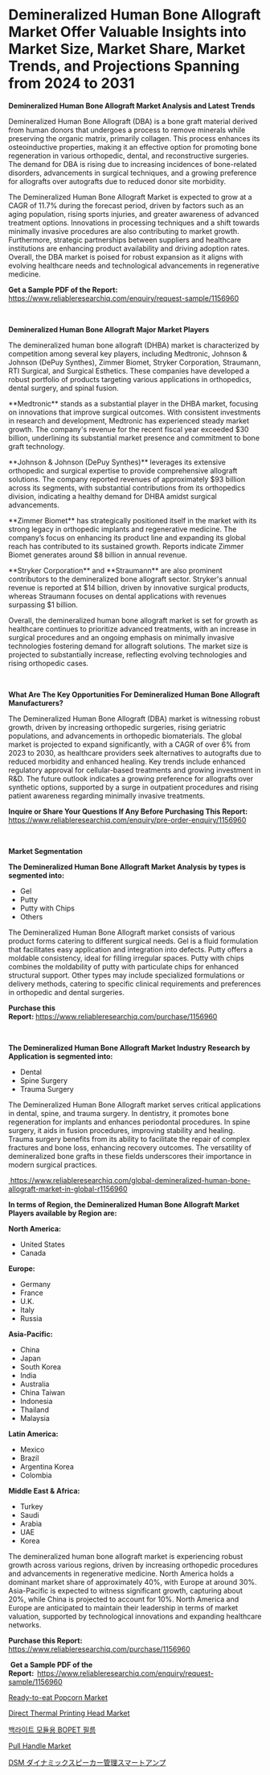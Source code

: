 <p><h1>Demineralized Human Bone Allograft Market Offer Valuable Insights into Market Size, Market Share, Market Trends, and Projections Spanning from 2024 to 2031</h1></p><p><strong>Demineralized Human Bone Allograft Market Analysis and Latest Trends</strong></p>
<p><p>Demineralized Human Bone Allograft (DBA) is a bone graft material derived from human donors that undergoes a process to remove minerals while preserving the organic matrix, primarily collagen. This process enhances its osteoinductive properties, making it an effective option for promoting bone regeneration in various orthopedic, dental, and reconstructive surgeries. The demand for DBA is rising due to increasing incidences of bone-related disorders, advancements in surgical techniques, and a growing preference for allografts over autografts due to reduced donor site morbidity.</p><p>The Demineralized Human Bone Allograft Market is expected to grow at a CAGR of 11.7% during the forecast period, driven by factors such as an aging population, rising sports injuries, and greater awareness of advanced treatment options. Innovations in processing techniques and a shift towards minimally invasive procedures are also contributing to market growth. Furthermore, strategic partnerships between suppliers and healthcare institutions are enhancing product availability and driving adoption rates. Overall, the DBA market is poised for robust expansion as it aligns with evolving healthcare needs and technological advancements in regenerative medicine.</p></p>
<p><strong>Get a Sample PDF of the Report:&nbsp;</strong> <a href="https://www.reliableresearchiq.com/enquiry/request-sample/1156960">https://www.reliableresearchiq.com/enquiry/request-sample/1156960</a></p>
<p>&nbsp;</p>
<p><strong>Demineralized Human Bone Allograft Major Market Players</strong></p>
<p><p>The demineralized human bone allograft (DHBA) market is characterized by competition among several key players, including Medtronic, Johnson & Johnson (DePuy Synthes), Zimmer Biomet, Stryker Corporation, Straumann, RTI Surgical, and Surgical Esthetics. These companies have developed a robust portfolio of products targeting various applications in orthopedics, dental surgery, and spinal fusion.</p><p>**Medtronic** stands as a substantial player in the DHBA market, focusing on innovations that improve surgical outcomes. With consistent investments in research and development, Medtronic has experienced steady market growth. The company's revenue for the recent fiscal year exceeded $30 billion, underlining its substantial market presence and commitment to bone graft technology.</p><p>**Johnson & Johnson (DePuy Synthes)** leverages its extensive orthopedic and surgical expertise to provide comprehensive allograft solutions. The company reported revenues of approximately $93 billion across its segments, with substantial contributions from its orthopedics division, indicating a healthy demand for DHBA amidst surgical advancements.</p><p>**Zimmer Biomet** has strategically positioned itself in the market with its strong legacy in orthopedic implants and regenerative medicine. The company’s focus on enhancing its product line and expanding its global reach has contributed to its sustained growth. Reports indicate Zimmer Biomet generates around $8 billion in annual revenue.</p><p>**Stryker Corporation** and **Straumann** are also prominent contributors to the demineralized bone allograft sector. Stryker's annual revenue is reported at $14 billion, driven by innovative surgical products, whereas Straumann focuses on dental applications with revenues surpassing $1 billion.</p><p>Overall, the demineralized human bone allograft market is set for growth as healthcare continues to prioritize advanced treatments, with an increase in surgical procedures and an ongoing emphasis on minimally invasive technologies fostering demand for allograft solutions. The market size is projected to substantially increase, reflecting evolving technologies and rising orthopedic cases.</p></p>
<p>&nbsp;</p>
<p><strong>What Are The Key Opportunities For Demineralized Human Bone Allograft Manufacturers?</strong></p>
<p><p>The Demineralized Human Bone Allograft (DBA) market is witnessing robust growth, driven by increasing orthopedic surgeries, rising geriatric populations, and advancements in orthopedic biomaterials. The global market is projected to expand significantly, with a CAGR of over 6% from 2023 to 2030, as healthcare providers seek alternatives to autografts due to reduced morbidity and enhanced healing. Key trends include enhanced regulatory approval for cellular-based treatments and growing investment in R&D. The future outlook indicates a growing preference for allografts over synthetic options, supported by a surge in outpatient procedures and rising patient awareness regarding minimally invasive treatments.</p></p>
<p><strong>Inquire or Share Your Questions If Any Before Purchasing This Report:</strong> <a href="https://www.reliableresearchiq.com/enquiry/pre-order-enquiry/1156960">https://www.reliableresearchiq.com/enquiry/pre-order-enquiry/1156960</a></p>
<p>&nbsp;</p>
<p><strong>Market Segmentation</strong></p>
<p><strong>The Demineralized Human Bone Allograft Market Analysis by types is segmented into:</strong></p>
<p><ul><li>Gel</li><li>Putty</li><li>Putty with Chips</li><li>Others</li></ul></p>
<p><p>The Demineralized Human Bone Allograft market consists of various product forms catering to different surgical needs. Gel is a fluid formulation that facilitates easy application and integration into defects. Putty offers a moldable consistency, ideal for filling irregular spaces. Putty with chips combines the moldability of putty with particulate chips for enhanced structural support. Other types may include specialized formulations or delivery methods, catering to specific clinical requirements and preferences in orthopedic and dental surgeries.</p></p>
<p><strong>Purchase this Report:&nbsp;</strong><a href="https://www.reliableresearchiq.com/purchase/1156960">https://www.reliableresearchiq.com/purchase/1156960</a></p>
<p>&nbsp;</p>
<p><strong>The Demineralized Human Bone Allograft Market Industry Research by Application is segmented into:</strong></p>
<p><ul><li>Dental</li><li>Spine Surgery</li><li>Trauma Surgery</li></ul></p>
<p><p>The Demineralized Human Bone Allograft market serves critical applications in dental, spine, and trauma surgery. In dentistry, it promotes bone regeneration for implants and enhances periodontal procedures. In spine surgery, it aids in fusion procedures, improving stability and healing. Trauma surgery benefits from its ability to facilitate the repair of complex fractures and bone loss, enhancing recovery outcomes. The versatility of demineralized bone grafts in these fields underscores their importance in modern surgical practices.</p></p>
<p><a href="https://www.reliableresearchiq.com/global-demineralized-human-bone-allograft-market-in-global-r1156960">&nbsp;https://www.reliableresearchiq.com/global-demineralized-human-bone-allograft-market-in-global-r1156960</a></p>
<p><strong>In terms of Region, the Demineralized Human Bone Allograft Market Players available by Region are:</strong></p>
<p>
    <p> <strong> North America: </strong>
        <ul>
            <li>United States</li>
            <li>Canada</li>
        </ul>
        </p> 
    <p> <strong> Europe: </strong>
        <ul>
            <li>Germany</li>
            <li>France</li>
            <li>U.K.</li>
            <li>Italy</li>
            <li>Russia</li>
        </ul>
        </p> 
    <p> <strong> Asia-Pacific: </strong>
        <ul>
            <li>China</li>
            <li>Japan</li>
            <li>South Korea</li>
            <li>India</li>
            <li>Australia</li>
            <li>China Taiwan</li>
            <li>Indonesia</li>
            <li>Thailand</li>
            <li>Malaysia</li>
        </ul>
        </p> 
    <p> <strong> Latin America: </strong>
        <ul>
            <li>Mexico</li>
            <li>Brazil</li>
            <li>Argentina Korea</li>
            <li>Colombia</li>
        </ul>
        </p> 
    <p> <strong> Middle East & Africa: </strong>
        <ul>
            <li>Turkey</li>
            <li>Saudi</li>
            <li>Arabia</li>
            <li>UAE</li>
            <li>Korea</li>
        </ul>
    </p>
    </p>
<p><p>The demineralized human bone allograft market is experiencing robust growth across various regions, driven by increasing orthopedic procedures and advancements in regenerative medicine. North America holds a dominant market share of approximately 40%, with Europe at around 30%. Asia-Pacific is expected to witness significant growth, capturing about 20%, while China is projected to account for 10%. North America and Europe are anticipated to maintain their leadership in terms of market valuation, supported by technological innovations and expanding healthcare networks.</p></p>
<p><strong>Purchase this Report: </strong><a href="https://www.reliableresearchiq.com/purchase/1156960">https://www.reliableresearchiq.com/purchase/1156960</a></p>
<p>&nbsp;<strong>Get a Sample PDF of the Report:&nbsp;&nbsp;</strong><a href="https://www.reliableresearchiq.com/enquiry/request-sample/1156960">https://www.reliableresearchiq.com/enquiry/request-sample/1156960</a></p>
<p><strong></strong></p>
<p><p><a href="https://medium.com/@kavonhansen73/global-ready-to-eat-popcorn-market-opportunities-and-forecast-for-period-from-2024-to-2031-d06ced91480e">Ready-to-eat Popcorn Market</a></p><p><a href="https://github.com/jeffreybishop26/Market-Research-Report-List-1/blob/main/direct-thermal-printing-head-market.md">Direct Thermal Printing Head Market</a></p><p><a href="https://medium.com/@trackie2000/bopet-film-for-backlight-module-market-%EC%9D%98-%EA%B8%80%EB%A1%9C%EB%B2%8C-%EC%8B%9C%EC%9E%A5-%EA%B0%9C%EC%9A%94%EB%8A%94-%EC%A0%84-%EC%84%B8%EA%B3%84-%EB%B0%8F-%EC%A3%BC%EC%9A%94-%EC%8B%9C%EC%9E%A5%EC%9D%98-%EC%82%B0%EC%97%85%EC%97%90-%EC%98%81%ED%96%A5%EC%9D%84-%EB%AF%B8%EC%B9%98%EB%8A%94-%EC%A3%BC%EC%9A%94-%ED%8A%B8%EB%A0%8C%EB%93%9C%EC%97%90-%EB%8C%80%ED%95%9C-%EB%8F%85%ED%8A%B9%ED%95%9C-%EA%B4%80%EC%A0%90%EC%9D%84-fe8c863a4ca4">백라이트 모듈용 BOPET 필름</a></p><p><a href="https://medium.com/@madh140366546/the-comprehensive-pull-handle-market-research-report-is-essential-for-understanding-current-85ac3c257b8b">Pull Handle Market</a></p><p><a href="https://medium.com/@novastamm2023/dsm-dynamic-speaker-management-smart-amplifiers-market-%E3%81%AF-%E3%82%B3%E3%82%B9%E3%83%88%E7%AE%A1%E7%90%86%E3%81%A8%E5%8A%B9%E7%8E%87%E5%90%91%E4%B8%8A%E3%82%92%E5%84%AA%E5%85%88%E3%81%97%E3%81%BE%E3%81%99-bcc403f09f30">DSM ダイナミックスピーカー管理スマートアンプ</a></p></p>